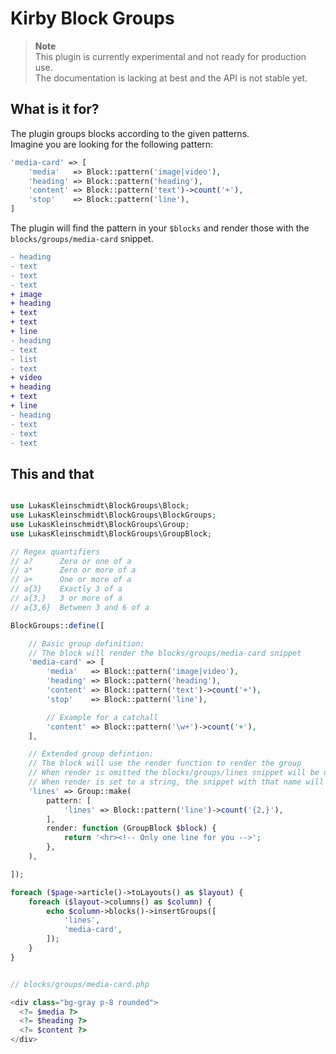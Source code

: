 # Kirby Block Groups

> **Note**  
> This plugin is currently experimental and not ready for production use.  
> The documentation is lacking at best and the API is not stable yet.

## What is it for?

The plugin groups blocks according to the given patterns.  
Imagine you are looking for the following pattern:

```php
'media-card' => [
    'media'   => Block::pattern('image|video'),
    'heading' => Block::pattern('heading'),
    'content' => Block::pattern('text')->count('+'),
    'stop'    => Block::pattern('line'),
]
```
The plugin will find the pattern in your `$blocks` and render those with the `blocks/groups/media-card` snippet.

```diff
- heading
- text
- text
- text
+ image
+ heading
+ text
+ text
+ line
- heading
- text
- list
- text
+ video
+ heading
+ text
+ line
- heading
- text
- text
- text
```

## This and that

```php

use LukasKleinschmidt\BlockGroups\Block;
use LukasKleinschmidt\BlockGroups\BlockGroups;
use LukasKleinschmidt\BlockGroups\Group;
use LukasKleinschmidt\BlockGroups\GroupBlock;

// Regex quantifiers
// a?      Zero or one of a
// a*      Zero or more of a
// a+      One or more of a
// a{3}    Exactly 3 of a
// a{3,}   3 or more of a
// a{3,6}  Between 3 and 6 of a

BlockGroups::define([

    // Basic group definition:
    // The block will render the blocks/groups/media-card snippet
    'media-card' => [
        'media'   => Block::pattern('image|video'),
        'heading' => Block::pattern('heading'),
        'content' => Block::pattern('text')->count('+'),
        'stop'    => Block::pattern('line'),

        // Example for a catchall
        'content' => Block::pattern('\w+')->count('+'),
    ],

    // Extended group defintion:
    // The block will use the render function to render the group
    // When render is omitted the blocks/groups/lines snippet will be used
    // When render is set to a string, the snippet with that name will be used
    'lines' => Group::make(
        pattern: [
            'lines' => Block::pattern('line')->count('{2,}'),
        ],
        render: function (GroupBlock $block) {
            return '<hr><!-- Only one line for you -->';
        },
    ),

]);

foreach ($page->article()->toLayouts() as $layout) {
    foreach ($layout->columns() as $column) {
        echo $column->blocks()->insertGroups([
            'lines',
            'media-card',
        ]);
    }
}

```

```php

// blocks/groups/media-card.php

<div class="bg-gray p-8 rounded">
  <?= $media ?>
  <?= $heading ?>
  <?= $content ?>
</div>

```
